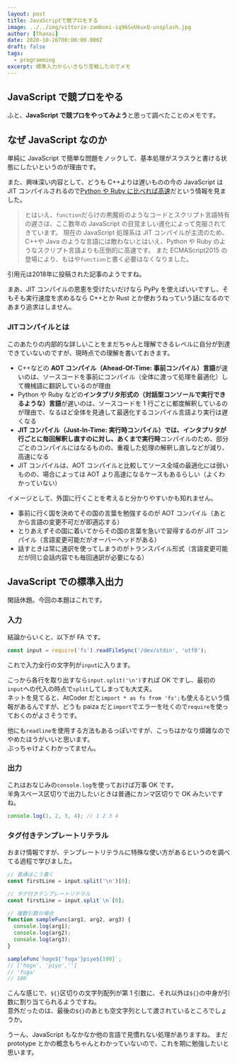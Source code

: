 ```yaml
---
layout: post
title: JavaScriptで競プロをする
image: ../../img/vittorio-zamboni-iq96SvUkuxQ-unsplash.jpg
author: [Thanai]
date: 2020-10-26T00:00:00.000Z
draft: false
tags:
  - programming
excerpt: 標準入力からいきなり苦戦したのでメモ
---
```


## JavaScript で競プロをやる

ふと、**JavaScript で競プロをやってみよう**と思って調べたことのメモです。

## なぜ JavaScript なのか

単純に JavaScript で簡単な問題をノックして、基本処理がスラスラと書ける状態にしたいというのが理由です。

また、興味深い内容として、どうも C++よりは遅いものの今の JavaScript は JIT コンパイルされるので[Python や Ruby に比べれば高速](http://tatamo.81.la/blog/2018/02/09/competitive-programming-using-js-and-ts-01/)だという情報を見ました。

> とはいえ、`function`だらけの黒魔術のようなコードとスクリプト言語特有の遅さは、ここ数年の JavaScript の目覚ましい進化によって克服されてきています。 現在の JavaScript 処理系は JIT コンパイルが主流のため、C++や Java のような言語には敵わないとはいえ、Python や Ruby のようなスクリプト言語よりも圧倒的に高速です。 また ECMAScript2015 の登場により、もはや`function`と書く必要はなくなりました。

<!-- prettier-ignore-start -->
引用元は2018年に投稿された記事のようですね。
<!-- prettier-ignore-end -->

まあ、JIT コンパイルの恩恵を受けたいだけなら PyPy を使えばいいですし、そもそも実行速度を求めるなら C++とか Rust とか使おうねっていう話になるのであまり追求はしません。

<!-- prettier-ignore-start -->
### JITコンパイルとは
<!-- prettier-ignore-end -->

このあたりの内部的な詳しいことをまだちゃんと理解できるレベルに自分が到達できていないのですが、現時点での理解を書いておきます。

- C++などの **AOT コンパイル（Ahead-Of-Time: 事前コンパイル）言語**が速いのは、ソースコードを事前にコンパイル（全体に渡って処理を最適化）して機械語に翻訳しているのが理由
- Python や Ruby などの**インタプリタ形式の（対話型コンソールで実行できるような）言語**が遅いのは、ソースコードを 1 行ごとに都度解釈しているのが理由で、なるほど全体を見通して最適化するコンパイル言語より実行は遅くなる
- **JIT コンパイル（Just-In-Time: 実行時コンパイル）**では、インタプリタが行ごとに毎回解釈し直すのに対し、あくまで**実行時**コンパイルのため、部分ごとのコンパイルにはなるものの、重複した処理の解釈し直しなどが減り、高速になる
- JIT コンパイルは、AOT コンパイルと比較してソース全域の最適化には弱いものの、場合によっては AOT より高速になるケースもあるらしい（よくわかっていない）

イメージとして、外国に行くことを考えると分かりやすいかも知れません。

- 事前に行く国を決めてその国の言葉を勉強するのが AOT コンパイル（あとから言語の変更不可だが即適応する）
- とりあえずその国に着いてからその国の言葉を急いで習得するのが JIT コンパイル（言語変更可能だがオーバーヘッドがある）
- 話すときは常に通訳を使ってしまうのがトランスパイル形式（言語変更可能だが同じ会話内容でも毎回通訳が必要になる）

## JavaScript での標準入出力

閑話休題。今回の本題はこれです。

### 入力

結論からいくと、以下が FA です。

```js
const input = require('fs').readFileSync('/dev/stdin', 'utf8');
```

これで入力全行の文字列が`input`に入ります。

こっから各行を取り出すなら`input.split('\n')`すれば OK ですし、最初の`input`への代入の時点で`split`してしまっても大丈夫。  
ネットを見てると、AtCoder だと`import * as fs from 'fs';`も使えるという情報があるんですが、どうも paiza だと`import`でエラーを吐くので`require`を使っておくのがよさそうです。

他にも`readline`を使用する方法もあるっぽいですが、こっちはかなり煩雑なのでやめたほうがいいと思います。  
ぶっちゃけよくわかってません。

### 出力

これはおなじみの`console.log`を使っておけば万事 OK です。  
半角スペース区切りで出力したいときは普通にカンマ区切りで OK みたいですね。

```js
console.log(1, 2, 3, 4); // 1 2 3 4
```

### タグ付きテンプレートリテラル

おまけ情報ですが、テンプレートリテラルに特殊な使い方があるというのを調べてる過程で学びました。

```js
// 普通はこう書く
const firstLine = input.split('\n')[0];

// タグ付きテンプレートリテラル
const firstLine = input.split`\n`[0];

// 複数引数の場合
function sampleFunc(arg1, arg2, arg3) {
  console.log(arg1);
  console.log(arg2);
  console.log(arg3);
}

sampleFunc`hoge${'fuga'}piyo${100}`;
// ['hoge', 'piyo','']
// 'fuga'
// 100
```

こんな感じで、`${}`区切りの文字列配列が第 1 引数に、それ以外は`${}`の中身が引数に割り当てられるようですね。  
意外だったのは、最後の`${}`のあとも空文字列として渡されているところでしょうか。

うーん、JavaScript もなかなか他の言語で見慣れない処理がありますね。
まだ prototype とかの概念もちゃんとわかっていないので、これを期に勉強したいと思います。
